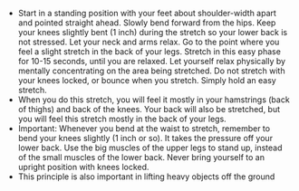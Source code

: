 - Start in a standing position with your feet about shoulder-width apart and pointed straight ahead. Slowly bend forward from the hips. Keep your knees slightly bent (1 inch) during the stretch so your lower back is not stressed. Let your neck and arms relax. Go to the point where you feel a slight stretch in the back of your legs. Stretch in this easy phase for 10-15 seconds, until you are relaxed. Let yourself relax physically by mentally concentrating on the area being stretched. Do not stretch with your knees locked, or bounce when you stretch. Simply hold an easy stretch.
- When you do this stretch, you will feel it mostly in your hamstrings (back of thighs) and back of the knees. Your back will also be stretched, but you will feel this stretch mostly in the back of your legs.
- Important: Whenever you bend at the waist to stretch, remember to bend your knees slightly (1 inch or so). It takes the pressure off your lower back. Use the big muscles of the upper legs to stand up, instead of the small muscles of the lower back. Never bring yourself to an upright position with knees locked.
- This principle is also important in lifting heavy objects off the ground 
